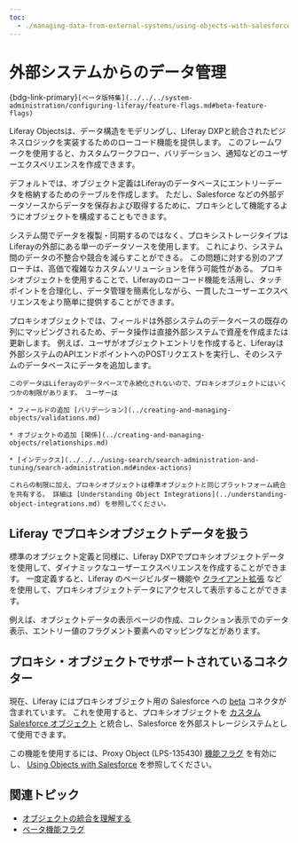 ```yaml
---
toc:
  - ./managing-data-from-external-systems/using-objects-with-salesforce.md
---
```

# 外部システムからのデータ管理

{bdg-link-primary}`[ベータ版特集](../../../system-administration/configuring-liferay/feature-flags.md#beta-feature-flags)`

Liferay Objectsは、データ構造をモデリングし、Liferay DXPと統合されたビジネスロジックを実装するためのローコード機能を提供します。 このフレームワークを使用すると、カスタムワークフロー、バリデーション、通知などのユーザーエクスペリエンスを作成できます。

デフォルトでは、オブジェクト定義はLiferayのデータベースにエントリーデータを格納するためのテーブルを作成します。 ただし、Salesforce などの外部データソースからデータを保存および取得するために、プロキシとして機能するようにオブジェクトを構成することもできます。

システム間でデータを複製・同期するのではなく、プロキシストレージタイプはLiferayの外部にある単一のデータソースを使用します。 これにより、システム間のデータの不整合や競合を減らすことができる。 この問題に対する別のアプローチは、高価で複雑なカスタムソリューションを伴う可能性がある。 プロキシオブジェクトを使用することで、Liferayのローコード機能を活用し、タッチポイントを合理化し、データ管理を簡素化しながら、一貫したユーザーエクスペリエンスをより簡単に提供することができます。

プロキシオブジェクトでは、フィールドは外部システムのデータベースの既存の列にマッピングされるため、データ操作は直接外部システムで資産を作成または更新します。 例えば、ユーザがオブジェクトエントリを作成すると、Liferayは外部システムのAPIエンドポイントへのPOSTリクエストを実行し、そのシステムのデータベースにデータを追加します。

```{important}
このデータはLiferayのデータベースで永続化されないので、プロキシオブジェクトにはいくつかの制限があります。 ユーザーは 

* フィールドの追加 [バリデーション](../creating-and-managing-objects/validations.md) 

* オブジェクトの追加 [関係](../creating-and-managing-objects/relationships.md) 

* [インデックス](../../../using-search/search-administration-and-tuning/search-administration.md#index-actions) 

これらの制限に加え、プロキシオブジェクトは標準オブジェクトと同じプラットフォーム統合を共有する。 詳細は [Understanding Object Integrations](../understanding-object-integrations.md) を参照してください。
```

## Liferay でプロキシオブジェクトデータを扱う

標準のオブジェクト定義と同様に、Liferay DXPでプロキシオブジェクトデータを使用して、ダイナミックなユーザーエクスペリエンスを作成することができます。 一度定義すると、Liferay のページビルダー機能や [クライアント拡張](../../client-extensions.md) などを使用して、プロキシオブジェクトデータにアクセスして表示することができます。

例えば、オブジェクトデータの表示ページの作成、コレクション表示でのデータ表示、エントリー値のフラグメント要素へのマッピングなどがあります。

## プロキシ・オブジェクトでサポートされているコネクター

現在、Liferay にはプロキシオブジェクト用の Salesforce への [beta](../../../system-administration/configuring-liferay/feature-flags.md#beta-feature-flags) コネクタが含まれています。 これを使用すると、プロキシオブジェクトを [カスタム Salesforce オブジェクト](https://help.salesforce.com/s/) と統合し、Salesforce を外部ストレージシステムとして使用できます。

この機能を使用するには、Proxy Object (LPS-135430) [機能フラグ](../../../system-administration/configuring-liferay/feature-flags.md) を有効にし、 [Using Objects with Salesforce](./managing-data-from-external-systems/using-objects-with-salesforce.md) を参照してください。

## 関連トピック

* [オブジェクトの統合を理解する](../understanding-object-integrations.md)
* [ベータ機能フラグ](../../../system-administration/configuring-liferay/feature-flags.md#beta-feature-flags)
